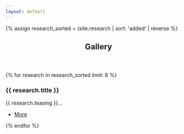 ```yaml
---
layout: default
---
```


{% assign research_sorted = (site.research | sort: 'added' | reverse  %}

<!-- Section -->
<section>
    <header class="major">
      <h2>Gallery</h2>
    </header>
    <div class="posts">
    {% for research in research_sorted limit: 6 %}
      <article>
        <a href="{{site.url}}{{site.baseurl}}{{research.url}}" class="image"><img src="{{site.url}}{{site.baseurl}}/images/research/{{research.icon}}" alt="" /></a>
        <h3>{{ research.title }}</h3>
        <p>{{ research.teasing }}...</p>
        <ul class="actions">
            <li><a href="{{site.url}}{{site.baseurl}}{{research.url}}" class="button medium">More</a></li>
        </ul>
      </article>
    {% endfor %}
    </div>
</section>

